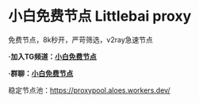 # 小白免费节点 Littlebai proxy
免费节点，8k秒开，严苛筛选，v2ray急速节点

**·加入TG频道：[小白免费节点](https://t.me/zbaiproxy)**

**·群聊：[小白免费节点](https://t.me/zbaiproxy)**

稳定节点池：https://proxypool.aloes.workers.dev/

